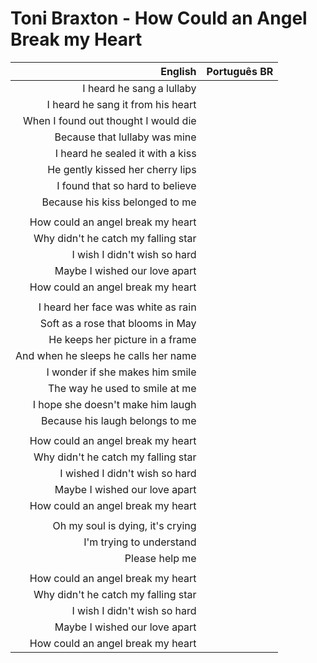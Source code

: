 # Toni Braxton - How Could an Angel Break my Heart

| English | Português BR |
|------:|:--------------------|
| I heard he sang a lullaby |
| I heard he sang it from his heart |
| When I found out thought I would die |
| Because that lullaby was mine |
| I heard he sealed it with a kiss |
| He gently kissed her cherry lips |
| I found that so hard to believe |
| Because his kiss belonged to me |
|  |
| How could an angel break my heart |
| Why didn't he catch my falling star |
| I wish I didn't wish so hard |
| Maybe I wished our love apart |
| How could an angel break my heart |
|  |
| I heard her face was white as rain |
| Soft as a rose that blooms in May |
| He keeps her picture in a frame |
| And when he sleeps he calls her name |
| I wonder if she makes him smile |
| The way he used to smile at me |
| I hope she doesn't make him laugh |
| Because his laugh belongs to me |
|  |
| How could an angel break my heart |
| Why didn't he catch my falling star |
| I wished I didn't wish so hard |
| Maybe I wished our love apart |
| How could an angel break my heart |
|  |
| Oh my soul is dying, it's crying |
| I'm trying to understand |
| Please help me |
|  |
| How could an angel break my heart |
| Why didn't he catch my falling star |
| I wish I didn't wish so hard |
| Maybe I wished our love apart |
| How could an angel break my heart |